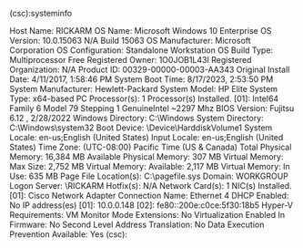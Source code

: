 (csc):systeminfo

Host Name:                 RICKARM
OS Name:                   Microsoft Windows 10 Enterprise
OS Version:                10.0.15063 N/A Build 15063
OS Manufacturer:           Microsoft Corporation
OS Configuration:          Standalone Workstation
OS Build Type:             Multiprocessor Free
Registered Owner:          1O0JOB1L43I
Registered Organization:   N/A
Product ID:                00329-00000-00003-AA343
Original Install Date:     4/11/2017, 1:58:46 PM
System Boot Time:          8/17/2023, 2:53:50 PM
System Manufacturer:       Hewlett-Packard
System Model:              HP Elite
System Type:               x64-based PC
Processor(s):              1 Processor(s) Installed.
                           [01]: Intel64 Family 6 Model 79 Stepping 1 GenuineIntel ~2297 Mhz
BIOS Version:              Fujitsu                  6.12   , 2/28/2022
Windows Directory:         C:\Windows
System Directory:          C:\Windows\system32
Boot Device:               \Device\HarddiskVolume1
System Locale:             en-us;English (United States)
Input Locale:              en-us;English (United States)
Time Zone:                 (UTC-08:00) Pacific Time (US & Canada)
Total Physical Memory:     16,384 MB
Available Physical Memory: 307 MB
Virtual Memory: Max Size:  2,752 MB
Virtual Memory: Available: 2,117 MB
Virtual Memory: In Use:    635 MB
Page File Location(s):     C:\pagefile.sys
Domain:                    WORKGROUP
Logon Server:              \\RICKARM
Hotfix(s):                 N/A
Network Card(s):           1 NIC(s) Installed.
                           [01]: Cisco Network Adapter
                                 Connection Name: Ethernet 4
                                 DHCP Enabled:    No
                                 IP address(es)
                                 [01]: 10.0.0.148
                                 [02]: fe80::200e:c0ce:5f30:18b5
Hyper-V Requirements:      VM Monitor Mode Extensions: No
                           Virtualization Enabled In Firmware: No
                           Second Level Address Translation: No
                           Data Execution Prevention Available: Yes
(csc):
